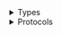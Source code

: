 <details>
<summary>Types</summary>

  - [Paywall](/Paywall)
  - [Paywall.StandardEvent](/Paywall.StandardEvent)
  - [Paywall.StandardEventName](/Paywall.StandardEventName)
  - [Paywall.StandardUserAttribute](/Paywall.StandardUserAttribute)
  - [Paywall.StandardUserAttributeKey](/Paywall.StandardUserAttributeKey)

</details>

<details>
<summary>Protocols</summary>

  - [PaywallDelegate](/PaywallDelegate)

</details>
